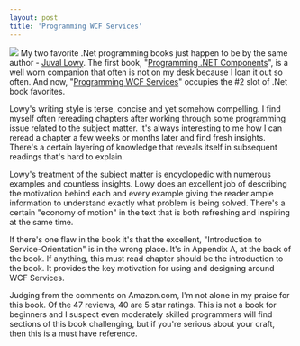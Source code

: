 ```yaml
---
layout: post
title: 'Programming WCF Services'
---
```

![](http://ecx.images-amazon.com/images/I/518JrUtbBlL._SL500_AA240_.jpg) My two favorite .Net programming books just happen to be by the same author - [Juval Lowy](http://www.oreillynet.com/pub/au/741). The first book, "[Programming .NET Components](http://www.oreilly.com/catalog/9780596102074/)", is a well worn companion that often is not on my desk because I loan it out so often. And now, "[Programming WCF Services](http://www.oreilly.com/catalog/9780596526993/toc.html)" occupies the #2 slot of .Net book favorites.

Lowy's writing style is terse, concise and yet somehow compelling. I find myself often rereading chapters after working through some programming issue related to the subject matter. It's always interesting to me how I can reread a chapter a few weeks or months later and find fresh insights. There's a certain layering of knowledge that reveals itself in subsequent readings that's hard to explain.

Lowy's treatment of the subject matter is encyclopedic with numerous examples and countless insights. Lowy does an excellent job of describing the motivation behind each and every example giving the reader ample information to understand exactly what problem is being solved. There's a certain "economy of motion" in the text that is both refreshing and inspiring at the same time. 

If there's one flaw in the book it's that the excellent, "Introduction to Service-Orientation" is in the wrong place. It's in Appendix A, at the back of the book. If anything, this must read chapter should be the introduction to the book. It provides the key motivation for using and designing around WCF Services.

Judging from the comments on Amazon.com, I'm not alone in my praise for this book. Of the 47 reviews, 40 are 5 star ratings. This is not a book for beginners and I suspect even moderately skilled programmers will find sections of this book challenging, but if you're serious about your craft, then this is a must have reference.

